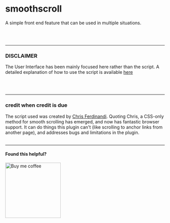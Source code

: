 # smoothscroll
<p>A simple front end feature that can be used in multiple situations.</p>
<br>
<br>
<hr>

### DISCLAIMER

<p>The User Interface has been mainly focused here rather than the script.
A detailed explanation of how to use the script is available <a href="https://github.com/cferdinandi/smooth-scroll">here</a></p>
<br>
<br>
<hr>

### credit when credit is due
The script used was created by <a href="https://github.com/cferdinandi">Chris Ferdinandi</a>.
Quoting Chris, a CSS-only method for smooth scrolling has emerged, and now has fantastic browser support. It can do things this plugin can't (like scrolling to anchor links from another page), and addresses bugs and limitations in the plugin.
<br>
<br>

---
#### Found this helpful?
<a href="https://www.buymeacoffee.com/aakarsh" target="_blank"><img align="left" alt="Buy me coffee" width="175px" src="https://cdn.buymeacoffee.com/buttons/v2/default-red.png" />
